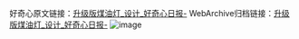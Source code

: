 好奇心原文链接：[升级版煤油灯_设计_好奇心日报-](https://www.qdaily.com/articles/8861.html)
WebArchive归档链接：[升级版煤油灯_设计_好奇心日报-](http://web.archive.org/web/20190623153604/https://www.qdaily.com/articles/8861.html)
![image](http://ww3.sinaimg.cn/large/007d5XDpgy1g3ve0cdb66j30u03fp499)